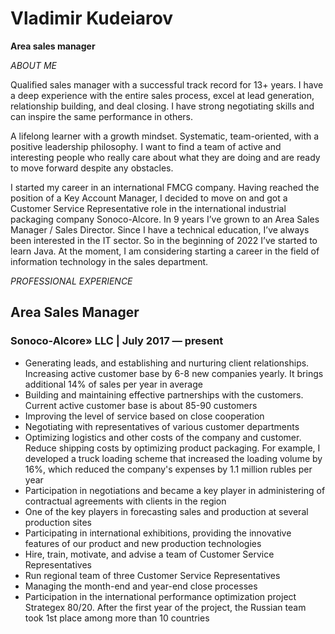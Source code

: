 # Vladimir Kudeiarov

**Area sales manager**

*ABOUT ME*

Qualified sales manager with a successful track record for 13+ years. I have a deep experience with the entire sales process, excel at lead generation, relationship building, and deal closing. I have strong negotiating skills and can inspire the same performance in others.

A lifelong learner with a growth mindset. Systematic, team-oriented, with a positive leadership philosophy. I want to find a team of active and interesting people who really care about what they are doing and are ready to move forward despite any obstacles.

I started my career in an international FMCG company. Having reached the position of a Key Account Manager, I decided to move on and got a Customer Service Representative role in the international industrial packaging company Sonoco-Alcore. In 9 years I’ve grown to an Area Sales Manager / Sales Director. Since I have a technical education, I’ve always been interested in the IT sector. So in the beginning of 2022 I’ve started to learn Java. At the moment, I am considering starting a career in the field of information technology in the sales department.

*PROFESSIONAL EXPERIENCE*

## Area Sales Manager

### Sonoco-Alcore» LLC  | July 2017 — present
* Generating leads, and establishing and nurturing client     relationships. Increasing active customer base by 6-8 new companies yearly. It brings additional 14% of sales per year in average
* Building and maintaining effective partnerships with the customers. Current active customer base is about 85-90 customers
* Improving the level of service based on close cooperation
* Negotiating with representatives of various customer departments 
* Optimizing logistics and other costs of the company and customer. Reduce shipping costs by optimizing product packaging. For example, I developed a truck loading scheme that increased the loading volume by 16%, which reduced the company's expenses by 1.1 million rubles per year  
* Participation in negotiations and became a key player in administering of contractual agreements with сlients in the region
* One of the key players in forecasting sales and production at several production sites
* Participating in international exhibitions, providing the innovative features of our product and new production technologies
* Hire, train, motivate, and advise a team of Customer Service Representatives
* Run regional team of three Customer Service Representatives
* Managing the month-end and year-end close processes
* Participation in the international performance optimization project Strategex 80/20. After the first year of the project, the Russian team took 1st place among more than 10 countries 